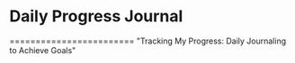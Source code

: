 # Daily Progress Journal
========================
"Tracking My Progress: Daily Journaling to Achieve Goals"
